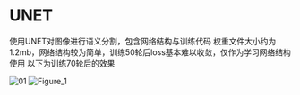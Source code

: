 # UNET
使用UNET对图像进行语义分割，包含网络结构与训练代码
权重文件大小约为1.2mb，网络结构较为简单，训练50轮后loss基本难以收敛，仅作为学习网络结构使用
以下为训练70轮后的效果

![01](https://github.com/tangzihengtzh/UNET/assets/49603267/69866a3c-f618-411e-99f6-30ef4f6ac935)
![Figure_1](https://github.com/tangzihengtzh/UNET/assets/49603267/d5ca09ae-261f-4677-9083-07f6cdba44c4)
